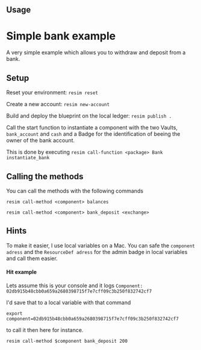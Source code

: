 ## Usage


# Simple bank example

A very simple example which allows you to withdraw and deposit from a bank.

## Setup

Reset your environment: `resim reset`

Create a new account: `resim new-account`


Build and deploy the blueprint on the local ledger: `resim publish .`


Call the start function to instantiate a component with the two Vaults, `bank_account` and `cash` and a Badge for the identification of beeing the owner of the bank account.

This is done by executing `resim call-function <package> Bank instantiate_bank`


## Calling the methods

You can call the methods with the following commands

`resim call-method <component> balances`

`resim call-method <component> bank_deposit <exchange>`

## Hints

To make it easier, I use local variables on a Mac.
You can safe the `component adress` and the `ResourceDef adress` for the admin badge in local variables and call them easier.

#### Hit example
Lets assume this is your console and it logs 
`Component: 02db915b48cbb0a659a2680398715f7e7cff09c3b250f832742cf7`

I'd save that to a local variable with that command 

`export component=02db915b48cbb0a659a2680398715f7e7cff09c3b250f832742cf7` 

to call it then here for instance.

`resim call-method $component bank_deposit 200`